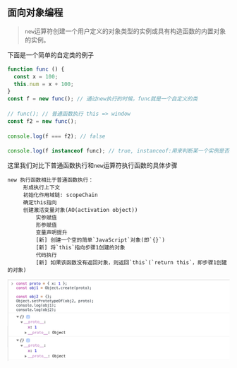## 面向对象编程
> `new`运算符创建一个用户定义的对象类型的实例或具有构造函数的内置对象的实例。

下面是一个简单的自定类的例子
```javascript
function func () {
  const x = 100;
  this.num = x + 100;
}
const f = new func(); // 通过new执行的时候，func就是一个自定义的类

// func(); // 普通函数执行 this => window
const f2 = new func();

console.log(f === f2); // false

console.log(f instanceof func); // true, instanceof:用来判断某一个实例是否属于某个类
```

这里我们对比下普通函数执行和`new`运算符执行函数的具体步骤
```text
new 执行函数相比于普通函数执行：  
     形成执行上下文
     初始化作用域链: scopeChain
     确定this指向
     创建激活变量对象(AO(activation object))
         实参赋值
         形参赋值
         变量声明提升
         [新] 创建一个空的简单`JavaScript`对象(即`{}`)
         [新] 将`this`指向步骤1创建的对象
         代码执行
         [新] 如果该函数没有返回对象，则返回`this`(`return this`，即步骤1创建的对象)
```

![](https://raw.githubusercontent.com/wangkaiwd/drawing-bed/master/20200326004537.png)
